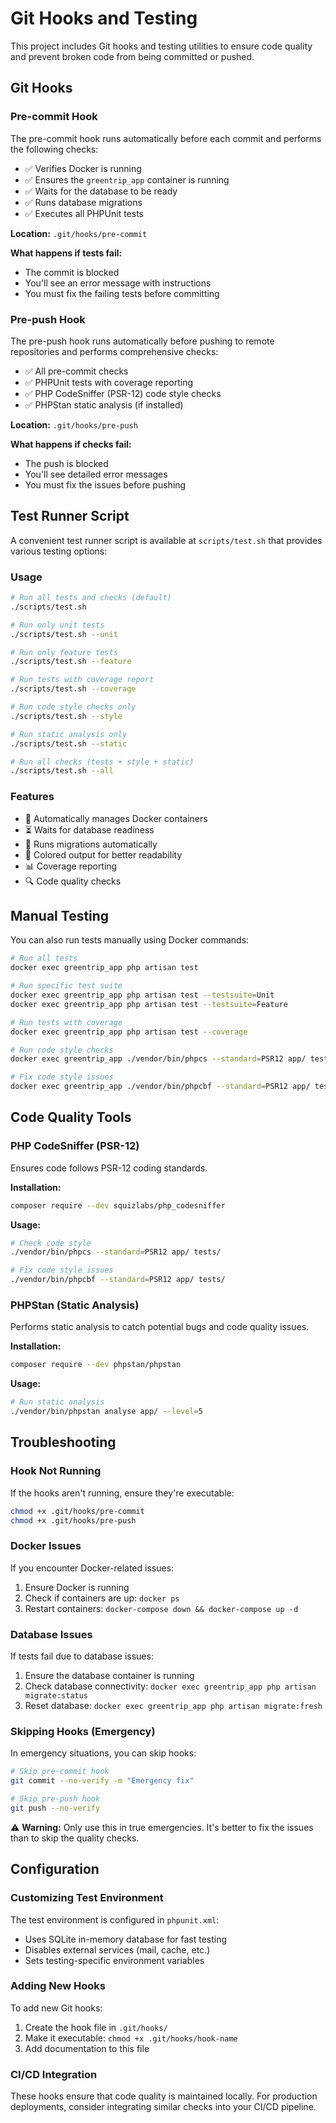 # Git Hooks and Testing

This project includes Git hooks and testing utilities to ensure code quality and prevent broken code from being committed or pushed.

## Git Hooks

### Pre-commit Hook

The pre-commit hook runs automatically before each commit and performs the following checks:

- ✅ Verifies Docker is running
- ✅ Ensures the `greentrip_app` container is running
- ✅ Waits for the database to be ready
- ✅ Runs database migrations
- ✅ Executes all PHPUnit tests

**Location:** `.git/hooks/pre-commit`

**What happens if tests fail:**
- The commit is blocked
- You'll see an error message with instructions
- You must fix the failing tests before committing

### Pre-push Hook

The pre-push hook runs automatically before pushing to remote repositories and performs comprehensive checks:

- ✅ All pre-commit checks
- ✅ PHPUnit tests with coverage reporting
- ✅ PHP CodeSniffer (PSR-12) code style checks
- ✅ PHPStan static analysis (if installed)

**Location:** `.git/hooks/pre-push`

**What happens if checks fail:**
- The push is blocked
- You'll see detailed error messages
- You must fix the issues before pushing

## Test Runner Script

A convenient test runner script is available at `scripts/test.sh` that provides various testing options:

### Usage

```bash
# Run all tests and checks (default)
./scripts/test.sh

# Run only unit tests
./scripts/test.sh --unit

# Run only feature tests
./scripts/test.sh --feature

# Run tests with coverage report
./scripts/test.sh --coverage

# Run code style checks only
./scripts/test.sh --style

# Run static analysis only
./scripts/test.sh --static

# Run all checks (tests + style + static)
./scripts/test.sh --all
```

### Features

- 🐳 Automatically manages Docker containers
- ⏳ Waits for database readiness
- 🔄 Runs migrations automatically
- 🎨 Colored output for better readability
- 📊 Coverage reporting
- 🔍 Code quality checks

## Manual Testing

You can also run tests manually using Docker commands:

```bash
# Run all tests
docker exec greentrip_app php artisan test

# Run specific test suite
docker exec greentrip_app php artisan test --testsuite=Unit
docker exec greentrip_app php artisan test --testsuite=Feature

# Run tests with coverage
docker exec greentrip_app php artisan test --coverage

# Run code style checks
docker exec greentrip_app ./vendor/bin/phpcs --standard=PSR12 app/ tests/

# Fix code style issues
docker exec greentrip_app ./vendor/bin/phpcbf --standard=PSR12 app/ tests/
```

## Code Quality Tools

### PHP CodeSniffer (PSR-12)

Ensures code follows PSR-12 coding standards.

**Installation:**
```bash
composer require --dev squizlabs/php_codesniffer
```

**Usage:**
```bash
# Check code style
./vendor/bin/phpcs --standard=PSR12 app/ tests/

# Fix code style issues
./vendor/bin/phpcbf --standard=PSR12 app/ tests/
```

### PHPStan (Static Analysis)

Performs static analysis to catch potential bugs and code quality issues.

**Installation:**
```bash
composer require --dev phpstan/phpstan
```

**Usage:**
```bash
# Run static analysis
./vendor/bin/phpstan analyse app/ --level=5
```

## Troubleshooting

### Hook Not Running

If the hooks aren't running, ensure they're executable:

```bash
chmod +x .git/hooks/pre-commit
chmod +x .git/hooks/pre-push
```

### Docker Issues

If you encounter Docker-related issues:

1. Ensure Docker is running
2. Check if containers are up: `docker ps`
3. Restart containers: `docker-compose down && docker-compose up -d`

### Database Issues

If tests fail due to database issues:

1. Ensure the database container is running
2. Check database connectivity: `docker exec greentrip_app php artisan migrate:status`
3. Reset database: `docker exec greentrip_app php artisan migrate:fresh`

### Skipping Hooks (Emergency)

In emergency situations, you can skip hooks:

```bash
# Skip pre-commit hook
git commit --no-verify -m "Emergency fix"

# Skip pre-push hook
git push --no-verify
```

⚠️ **Warning:** Only use this in true emergencies. It's better to fix the issues than to skip the quality checks.

## Configuration

### Customizing Test Environment

The test environment is configured in `phpunit.xml`:

- Uses SQLite in-memory database for fast testing
- Disables external services (mail, cache, etc.)
- Sets testing-specific environment variables

### Adding New Hooks

To add new Git hooks:

1. Create the hook file in `.git/hooks/`
2. Make it executable: `chmod +x .git/hooks/hook-name`
3. Add documentation to this file

### CI/CD Integration

These hooks ensure that code quality is maintained locally. For production deployments, consider integrating similar checks into your CI/CD pipeline.